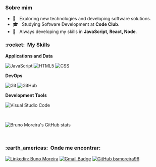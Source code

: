 
<h3> Sobre mim </h3>

- 🤔 &nbsp; Exploring new technologies and developing software solutions.
- 🎓 &nbsp; Studying Software Development at **Code Club**</a>.
- 🌱 &nbsp; Always developing my skills in **JavaScript, React, Node**.

<h3> :rocket: &nbsp;My Skills </h3>

**Applications and Data**

  ![JavaScript](https://img.shields.io/badge/-JavaScript-333333?style=flat&logo=javascript)
  ![HTML5](https://img.shields.io/badge/-HTML5-333333?style=flat&logo=HTML5)
  ![CSS](https://img.shields.io/badge/-CSS-333333?style=flat&logo=CSS3&logoColor=1572B6)

**DevOps**

  ![Git](https://img.shields.io/badge/-Git-333333?style=flat&logo=git)
  ![GitHub](https://img.shields.io/badge/-GitHub-333333?style=flat&logo=github)

**Development Tools**

  ![Visual Studio Code](https://img.shields.io/badge/-Visual%20Studio%20Code-333333?style=flat&logo=visual-studio-code&logoColor=007ACC)

<br/>

![Bruno Moreira's GitHub stats](https://github-readme-stats.vercel.app/api?username=bsmoreira96&show_icons=true&theme=dark)

<br/>

<h3> :earth_americas: &nbsp;Onde me encontrar: </h3> 

[![Linkedin: Buno Moreira](https://img.shields.io/badge/-BrunoMoreira-blue?style=flat-square&logo=Linkedin&logoColor=white&link=LINKEDIN)](https://www.linkedin.com/in/bruno-moreira-b736a320a/)
[![Gmail Badge](https://img.shields.io/badge/-bsmoreira96@gmail.com-006bed?style=flat-square&logo=Gmail&logoColor=white&link=mailto:EMAIL)](mailto:bsmoreira96@gmail.com)
[![GitHub bsmoreira96]( https://img.shields.io/github/followers/VanessaSwerts?label=follow&style=social)](https://github.com/bsmoreira96)
